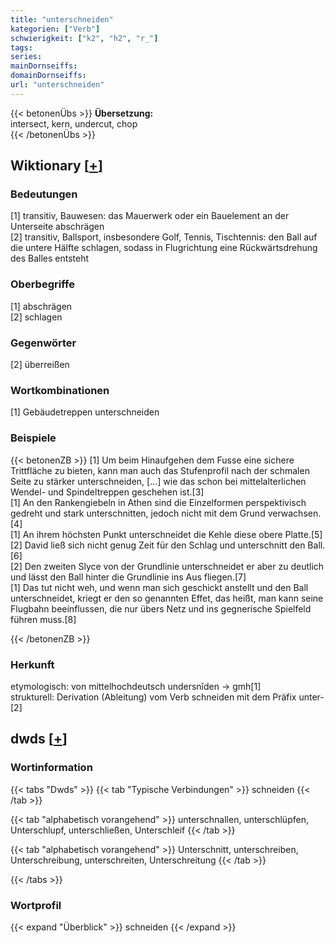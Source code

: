 ```yaml
---
title: "unterschneiden"
kategorien: ["Verb"]
schwierigkeit: ["k2", "h2", "r_"]
tags:
series:
mainDornseiffs:
domainDornseiffs:
url: "unterschneiden"
---
```


{{< betonenÜbs >}}
**Übersetzung:**  
intersect, kern, undercut, chop  
{{< /betonenÜbs >}}

## Wiktionary [[+](https://de.wiktionary.org/wiki/unterschneiden)]

### Bedeutungen
[1] transitiv, Bauwesen: das Mauerwerk oder ein Bauelement an der Unterseite abschrägen  
[2] transitiv, Ballsport, insbesondere Golf, Tennis, Tischtennis: den Ball auf die untere Hälfte schlagen, sodass in Flugrichtung eine Rückwärtsdrehung des Balles entsteht  

### Oberbegriffe
[1] abschrägen  
[2] schlagen  

### Gegenwörter
[2] überreißen  

### Wortkombinationen
[1] Gebäudetreppen unterschneiden  

### Beispiele
{{< betonenZB >}}
[1] Um beim Hinaufgehen dem Fusse eine sichere Trittfläche zu bieten, kann man auch das Stufenprofil nach der schmalen Seite zu stärker unterschneiden, […] wie das schon bei mittelalterlichen Wendel- und Spindeltreppen geschehen ist.[3]  
[1]  An den Rankengiebeln in Athen sind die Einzelformen perspektivisch gedreht und stark unterschnitten, jedoch nicht mit dem Grund verwachsen.[4]  
[1] An ihrem höchsten Punkt unterschneidet die Kehle diese obere Platte.[5]  
[2] David ließ sich nicht genug Zeit für den Schlag und unterschnitt den Ball.[6]  
[2] Den zweiten Slyce von der Grundlinie unterschneidet er aber zu deutlich und lässt den Ball hinter die Grundlinie ins Aus fliegen.[7]  
[1] Das tut nicht weh, und wenn man sich geschickt anstellt und den Ball unterschneidet, kriegt er den so genannten Effet, das heißt, man kann seine Flugbahn beeinflussen, die nur übers Netz und ins gegnerische Spielfeld führen muss.[8]  

{{< /betonenZB >}}
### Herkunft
etymologisch: von mittelhochdeutsch undersnîden → gmh[1]  
strukturell: Derivation (Ableitung) vom Verb schneiden mit dem Präfix unter-[2]  



## dwds [[+](https://www.dwds.de/wb/unterschneiden)]

### Wortinformation
{{< tabs "Dwds" >}}
{{< tab "Typische Verbindungen" >}}
schneiden
{{< /tab >}}

{{< tab "alphabetisch vorangehend" >}}
unterschnallen, unterschlüpfen, Unterschlupf, unterschließen, Unterschleif
{{< /tab >}}

{{< tab "alphabetisch vorangehend" >}}
Unterschnitt, unterschreiben, Unterschreibung, unterschreiten, Unterschreitung
{{< /tab >}}

{{< /tabs >}}

### Wortprofil
{{< expand "Überblick" >}} schneiden {{< /expand >}}

